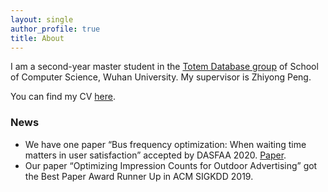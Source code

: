 ```yaml
---
layout: single
author_profile: true
title: About
---
```


I am a second-year master student in the [Totem Database group](https://totemdb.whu.edu.cn/) of School of Computer Science, Wuhan University. My supervisor is Zhiyong Peng. 

You can find my CV [here](/assets/files/CV.pdf).

### News
* We have one paper “Bus frequency optimization: When waiting time matters in user satisfaction” accepted by DASFAA 2020.  [Paper](https://arxiv.org/abs/2004.07812).
* Our paper “Optimizing Impression Counts for Outdoor Advertising” got the Best Paper Award Runner Up in ACM SIGKDD 2019.
